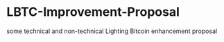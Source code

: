 # LBTC-Improvement-Proposal


some  technical   and non-technical Lighting Bitcoin  enhancement  proposal
